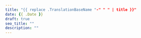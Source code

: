 ```yaml
---
title: "{{ replace .TranslationBaseName "-" " " | title }}"
date: {{ .Date }}
draft: true
seo_title: ""
description: ""
---
```


